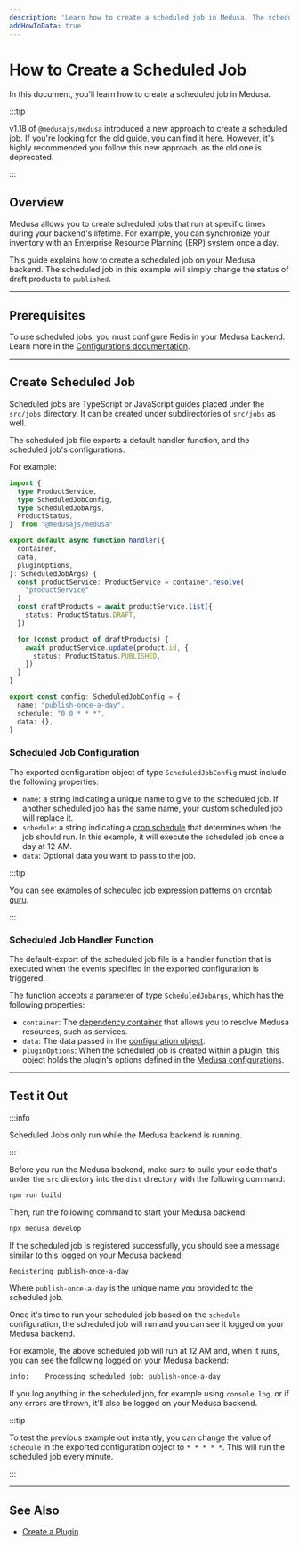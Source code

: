 ```yaml
---
description: 'Learn how to create a scheduled job in Medusa. The scheduled job in this example will simply change the status of draft products to published.'
addHowToData: true
---
```


# How to Create a Scheduled Job

In this document, you’ll learn how to create a scheduled job in Medusa.

:::tip

v1.18 of `@medusajs/medusa` introduced a new approach to create a scheduled job. If you're looking for the old guide, you can find it [here](./create-deprecated.md). However, it's highly recommended you follow this new approach, as the old one is deprecated.

:::

## Overview

Medusa allows you to create scheduled jobs that run at specific times during your backend's lifetime. For example, you can synchronize your inventory with an Enterprise Resource Planning (ERP) system once a day.

This guide explains how to create a scheduled job on your Medusa backend. The scheduled job in this example will simply change the status of draft products to `published`.

---

## Prerequisites

To use scheduled jobs, you must configure Redis in your Medusa backend. Learn more in the [Configurations documentation](../backend/configurations.md#redis_url).

---

## Create Scheduled Job

Scheduled jobs are TypeScript or JavaScript guides placed under the `src/jobs` directory. It can be created under subdirectories of `src/jobs` as well.

The scheduled job file exports a default handler function, and the scheduled job's configurations.

For example:

```ts title="src/jobs/publish.ts"
import { 
  type ProductService, 
  type ScheduledJobConfig, 
  type ScheduledJobArgs,
  ProductStatus,
}  from "@medusajs/medusa"

export default async function handler({ 
  container, 
  data, 
  pluginOptions,
}: ScheduledJobArgs) {
  const productService: ProductService = container.resolve(
    "productService"
  )
  const draftProducts = await productService.list({
    status: ProductStatus.DRAFT,
  })

  for (const product of draftProducts) {
    await productService.update(product.id, {
      status: ProductStatus.PUBLISHED,
    })
  }
}

export const config: ScheduledJobConfig = {
  name: "publish-once-a-day",
  schedule: "0 0 * * *",
  data: {},
}
```

### Scheduled Job Configuration

The exported configuration object of type `ScheduledJobConfig` must include the following properties:

- `name`: a string indicating a unique name to give to the scheduled job. If another scheduled job has the same name, your custom scheduled job will replace it.
- `schedule`: a string indicating a [cron schedule](https://crontab.guru/#0_0_*_*_*) that determines when the job should run. In this example, it will execute the scheduled job once a day at 12 AM.
- `data`: Optional data you want to pass to the job.

:::tip

You can see examples of scheduled job expression patterns on [crontab guru](https://crontab.guru/examples.html).

:::

### Scheduled Job Handler Function

The default-export of the scheduled job file is a handler function that is executed when the events specified in the exported configuration is triggered.

The function accepts a parameter of type `ScheduledJobArgs`, which has the following properties:

- `container`: The [dependency container](../fundamentals/dependency-injection.md) that allows you to resolve Medusa resources, such as services.
- `data`: The data passed in the [configuration object](#scheduled-job-configuration).
- `pluginOptions`: When the scheduled job is created within a plugin, this object holds the plugin's options defined in the [Medusa configurations](../backend/configurations.md).

---

## Test it Out

:::info

Scheduled Jobs only run while the Medusa backend is running.

:::

Before you run the Medusa backend, make sure to build your code that's under the `src` directory into the `dist` directory with the following command:

```bash npm2yarn
npm run build
```

Then, run the following command to start your Medusa backend:

```bash npm2yarn
npx medusa develop
```

If the scheduled job is registered successfully, you should see a message similar to this logged on your Medusa backend:

```bash
Registering publish-once-a-day
```

Where `publish-once-a-day` is the unique name you provided to the scheduled job.

Once it's time to run your scheduled job based on the `schedule` configuration, the scheduled job will run and you can see it logged on your Medusa backend.

For example, the above scheduled job will run at 12 AM and, when it runs, you can see the following logged on your Medusa backend:

```bash noReport
info:    Processing scheduled job: publish-once-a-day
```

If you log anything in the scheduled job, for example using `console.log`, or if any errors are thrown, it’ll also be logged on your Medusa backend.

:::tip

To test the previous example out instantly, you can change the value of `schedule` in the exported configuration object to `* * * * *`. This will run the scheduled job every minute.

:::

---

## See Also

- [Create a Plugin](../plugins/create.mdx)
